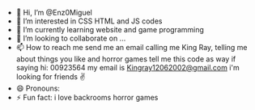 - 👋 Hi, I’m @Enz0Miguel
- 👀 I’m interested in CSS HTML and JS codes
- 🌱 I’m currently learning website and game programming
- 💞️ I’m looking to collaborate on ...
- 📫 How to reach me send me an email calling me King Ray, telling me about things you like and horror games tell me this code as way if saying hi: 00923564 my email is Kingray12062002@gmail.com i'm looking for friends ✌
- 😄 Pronouns: 
- ⚡ Fun fact: i love backrooms horror games

<!---
Enz0Miguel/Enz0Miguel is a ✨ special ✨ repository because its `README.md` (this file) appears on your GitHub profile.
You can click the Preview link to take a look at your changes.
--->
